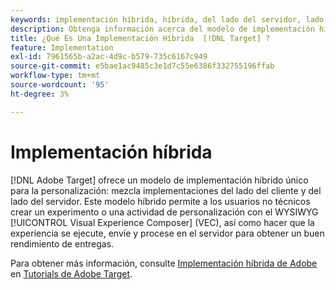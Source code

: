 ```yaml
---
keywords: implementación híbrida, híbrida, del lado del servidor, lado del servidor, lado del cliente, lado del cliente, lado del cliente, implementación híbrida, implementación híbrida0
description: Obtenga información acerca del modelo de implementación híbrida único de  [!DNL Adobe Target] para la personalización, la fusión de implementaciones del lado del cliente y del lado del servidor.
title: ¿Qué Es Una Implementación Híbrida  [!DNL Target] ?
feature: Implementation
exl-id: 7961565b-a2ac-4d9c-b579-735c6167c949
source-git-commit: e5bae1ac9485c3e1d7c55e6386f332755196ffab
workflow-type: tm+mt
source-wordcount: '95'
ht-degree: 3%

---
```


# Implementación híbrida

[!DNL Adobe Target] ofrece un modelo de implementación híbrido único para la personalización: mezcla implementaciones del lado del cliente y del lado del servidor. Este modelo híbrido permite a los usuarios no técnicos crear un experimento o una actividad de personalización con el WYSIWYG [!UICONTROL Visual Experience Composer] (VEC), así como hacer que la experiencia se ejecute, envíe y procese en el servidor para obtener un buen rendimiento de entregas.

Para obtener más información, consulte [Implementación híbrida de Adobe](https://experienceleague.adobe.com/docs/target-learn/tutorials/implementation/hybrid-deployment.html?lang=es) en [Tutorials de Adobe Target](https://experienceleague.adobe.com/docs/target-learn/tutorials/overview.html?lang=es).
